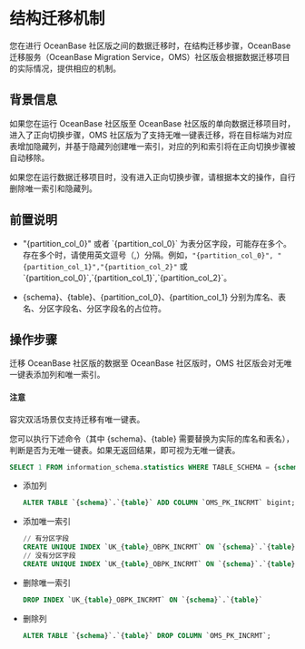 # 结构迁移机制

您在进行 OceanBase 社区版之间的数据迁移时，在结构迁移步骤，OceanBase 迁移服务（OceanBase Migration Service，OMS）社区版会根据数据迁移项目的实际情况，提供相应的机制。

## 背景信息

如果您在运行 OceanBase 社区版至 OceanBase 社区版的单向数据迁移项目时，进入了正向切换步骤，OMS 社区版为了支持无唯一键表迁移，将在目标端为对应表增加隐藏列，并基于隐藏列创建唯一索引，对应的列和索引将在正向切换步骤被自动移除。

如果您在运行数据迁移项目时，没有进入正向切换步骤，请根据本文的操作，自行删除唯一索引和隐藏列。

## 前置说明

* "{partition_col_0}" 或者 \`{partition_col_0}\` 为表分区字段，可能存在多个。存在多个时，请使用英文逗号（,）分隔。例如，`"{partition_col_0}", "{partition_col_1}","{partition_col_2}"` 或 \`{partition_col_0}\`,\`{partition_col_1}\`,\`{partition_col_2}\`。

* {schema}、{table}、{partition_col_0}、{partition_col_1} 分别为库名、表名、分区字段名、分区字段名的占位符。

## 操作步骤

迁移 OceanBase 社区版的数据至 OceanBase 社区版时，OMS 社区版会对无唯一键表添加列和唯一索引。

<main id="notice" type='notice'>
<h4>注意</h4>
<p>容灾双活场景仅支持迁移有唯一键表。</p>
</main>

您可以执行下述命令（其中 {schema}、{table} 需要替换为实际的库名和表名），判断是否为无唯一键表。如果无返回结果，即可视为无唯一键表。

```sql
SELECT 1 FROM information_schema.statistics WHERE TABLE_SCHEMA = {schema} AND TABLE_NAME = {table} GROUP BY TABLE_SCHEMA, TABLE_NAME, INDEX_NAME HAVING count(1) = count(IF(upper(nullable) != 'YES' and NON_UNIQUE = 0, 1, NULL));
```

* 添加列

    ```sql
    ALTER TABLE `{schema}`.`{table}` ADD COLUMN `OMS_PK_INCRMT` bigint;
    ```

* 添加唯一索引

    ```sql
    // 有分区字段
    CREATE UNIQUE INDEX `UK_{table}_OBPK_INCRMT` ON `{schema}`.`{table}` (`{partition_col_0}`, `{partition_col_1}`, `OMS_PK_INCRMT`) local;
    // 没有分区字段
    CREATE UNIQUE INDEX `UK_{table}_OBPK_INCRMT` ON `{schema}`.`{table}` (`OMS_PK_INCRMT`);
    ```

* 删除唯一索引

    ```sql
    DROP INDEX `UK_{table}_OBPK_INCRMT` ON `{schema}`.`{table}`
    ```

* 删除列

    ```sql
    ALTER TABLE `{schema}`.`{table}` DROP COLUMN `OMS_PK_INCRMT`;
    ```
  